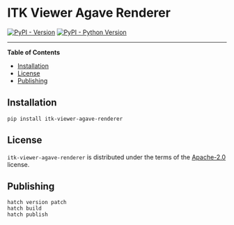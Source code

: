 # ITK Viewer Agave Renderer

[![PyPI - Version](https://img.shields.io/pypi/v/itk-viewer-agave-renderer.svg)](https://pypi.org/project/itk-viewer-agave-renderer)
[![PyPI - Python Version](https://img.shields.io/pypi/pyversions/itk-viewer-agave-renderer.svg)](https://pypi.org/project/itk-viewer-agave-renderer)

---

**Table of Contents**

- [Installation](#installation)
- [License](#license)
- [Publishing](#publishing)

## Installation

```console
pip install itk-viewer-agave-renderer
```

## License

`itk-viewer-agave-renderer` is distributed under the terms of the [Apache-2.0](https://spdx.org/licenses/Apache-2.0.html) license.

## Publishing

```console
hatch version patch
hatch build
hatch publish
```
